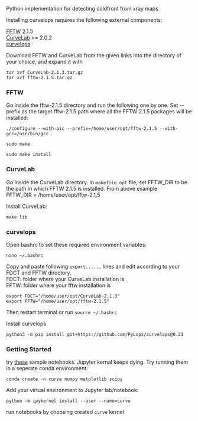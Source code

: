 Python implementation for detecting coldfront from xray maps


Installing curvelops requires the following external components:

[FFTW](http://www.fftw.org/download.html) 2.1.5\
[CurveLab](http://curvelet.org/software.html) >= 2.0.2\
[curvelops](https://github.com/PyLops/curvelops)

Download FFTW and CurveLab from the given links into the directory of your choice, and expand it with
```
tar xvf CurveLab-2.1.3.tar.gz
tar xvf fftw-2.1.5.tar.gz
```


### FFTW
Go inside the fftw-2.1.5 directory and run the following one by one. Set --prefix as the target fftw-2.1.5 path where all the FFTW 2.1.5 packages will be installed:
```
./configure --with-pic --prefix=/home/user/opt/fftw-2.1.5 --with-gcc=/usr/bin/gcc
```
```
sudo make
```
```
sudo make install
```

### CurveLab
Go inside the CurveLab directory. In ```makefile.opt``` file, set FFTW_DIR to be the path in which FFTW 2.1.5 is installed. From above example:\
FFTW_DIR = 	/home/user/opt/fftw-2.1.5

Install CurveLab: 
```
make lib
```


### curvelops
Open bashrc to set these required environment variables:
```
nano ~/.bashrc
```
Copy and paste following ```export......``` lines and edit according to your FDCT and FFTW directory.\
FDCT: folder where your CurveLab installation is\
FFTW: folder where your fftw installation is
```
export FDCT="/home/user/opt/CurveLab-2.1.3"
export FFTW="/home/user/opt/fftw-2.1.5"
```
Then restart terminal or run ```source ~/.bashrc```

Install curvelops
```
python3 -m pip install git+https://github.com/PyLops/curvelops@0.21
```

### Getting Started

try [these](https://github.com/PyLops/curvelops/tree/main/examples) sample notebooks. Jupyter kernal keeps dying. Try running them in a seperate conda environment: 
```
conda create -n curve numpy matplotlib scipy 
```

Add your virtual environment to Jupyter lab/notebook:
```
python -m ipykernel install --user --name=curve
```

run notebooks by choosing created ```curve``` kernel 


